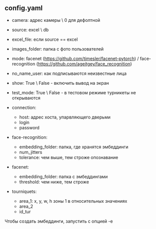 ## config.yaml
* camera: адрес камеры \ 0 для дефолтной
* source: excel \ db
* excel_file: если source == excel
* images_folder: папка с фото пользователей
* mode: facenet (https://github.com/timesler/facenet-pytorch) / face-recognition (https://github.com/ageitgey/face_recognition)
* no_name_user: как подписываются неизвестные лица
* show: True \ False - включить вывод на экран
* test_mode: True \ False - в тестовом режиме турникеты не открываются

* connection:
  + host: адрес хоста, упарвляющего дверьми
  + login
  + password

* face-recognition:
  + embedding_folder: папка, где хранятся эмбеддинги 
  + num_jitters
  + tolerance: чем выше, тем строже опознавание

* facenet:
  + embedding_folder: папка с эмбеддингами
  + threshold: чем ниже, тем строже

* tourniquets:
  + area_1: x, y, w, h зоны 1 в относительных значениях
  + area_2
  + id_tur

Чтобы создать эмбеддинги, запустить с опцией -e 